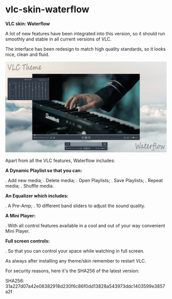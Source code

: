 # vlc-skin-waterflow
**VLC skin: Waterflow**

A lot of new features have been integrated into this version, so it should run smoothly and stable in all current versions of VLC.

The interface has been redesign to match high quality standards, so it looks nice, clean and fluid.

![waterflow.jpg](https://raw.githubusercontent.com/njardim/vlc-skin-waterflow/main/waterflow.jpg)

Apart from all the VLC features, Waterflow includes:

**A Dynamic Playlist so that you can:**

. Add new media;
. Delete media;
. Open Playlists;
. Save Playlists;
. Repeat media;
. Shuffle media.

**An Equalizer which includes:**

. A Pre-Amp;
. 10 different band sliders to adjust the sound quality.

**A Mini Player:**

. With all control features available in a cool and out of your way convenient Mini Player.

**Full screen controls:**

. So that you can control your space while watching in full screen.

As always after installing any theme/skin remember to restart VLC.

For security reasons, here it's the SHA256 of the latest version:

SHA256: 31a227d07a42e08382918d230f6c86f0dd13828a543973ddc1403599e3857a2f
